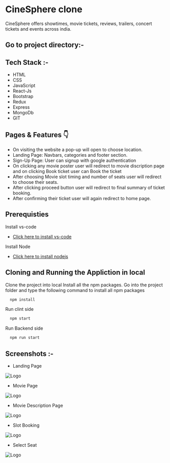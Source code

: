 # CineSphere clone

CineSphere offers showtimes, movie tickets, reviews, trailers, concert tickets and events across india.


## Go to project directory:-
## Tech Stack :-
- HTML
- CSS
- JavaScript
- React-Js
- Bootstrap
- Redux
- Express
- MongoDb
- GIT
## Pages & Features 👇
- On visiting the website a pop-up will open to choose location.
- Landing Page: Navbars, categories and footer section.
- Sign-Up Page: User can signup with google authentication
- On clicking any movie poster user will redirect to movie discription page and on clicking Book ticket user can Book the ticket
- After choosing Movie slot timing and number of seats user will redirect to choose their seats.
- After clicking proceed button user will redirect to final summary of ticket booking.
- After confirming their ticket user will again redirect to home page.



## Prerequisties
Install vs-code

- [Click here to install vs-code]( https://code.visualstudio.com/download)

Install Node

- [Click here to install nodejs]( https://nodejs.org/en/)
## Cloning and Running the Appliction in local

Clone the project into local Install all the npm packages. Go into the project folder and type the following command to install all npm packages

```bash
  npm install
```
Run clint side
```bash
  npm start
```
Run Backend side
```bash
  npm run start
```
## Screenshots :-
- Landing Page

![Logo](https://user-images.githubusercontent.com/86410255/146665894-5e53bbf5-2bbb-48f2-87bb-bb72acac75d1.png)


- Movie Page

![Logo](https://user-images.githubusercontent.com/86410255/146665843-3ffa9455-4953-42fa-a646-8c8e4eb615a7.png)



- Movie Description Page

![Logo](https://user-images.githubusercontent.com/86410255/146665846-e43c661b-7c23-452f-90c6-4e8ef04fe0bb.png)


- Slot Booking

![Logo](https://user-images.githubusercontent.com/86410255/146665854-32786d5f-07c6-4147-ab9a-c48c400a2dd4.png)

- Select Seat

![Logo](https://user-images.githubusercontent.com/86410255/146665859-68fe4d9a-2ae0-4f38-b1bf-4b46fdff356e.png)
